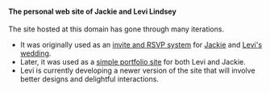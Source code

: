 #### The personal web site of Jackie and Levi Lindsey

The site hosted at this domain has gone through many iterations.

- It was originally used as an [invite and RSVP system][wedding-url] for [Jackie][jackie-url] and [Levi's][levi-url]
  [wedding][wedding-photos-url].
- Later, it was used as a [simple portfolio site][v2-url] for both Levi and Jackie.
- Levi is currently developing a newer version of the site that will involve better designs and delightful interactions.


[wedding-url]: http://jackieandlevi.com/wedding/invite
[jackie-url]: http://jackieandlevi.com/jackie
[levi-url]: http://levi.codes
[wedding-photos-url]: http://jackieandlevi.com/wedding/photos
[v2-url]: http://jackieandlevi.com
[v3-url]: http://jackieandlevi.com
